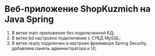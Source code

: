 # Веб-приложение ShopKuzmich на Java Spring
1. В ветке main приложение без подключенной БД;
2. В ветке bd настроено подключение с СУБД MySQL;
3. В ветке ready подключен и настроен фреймворк Spring Security, добавлена панель администратора и UI;
